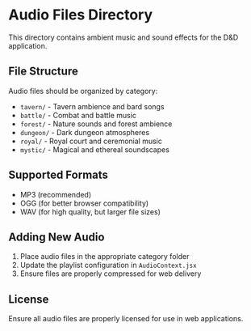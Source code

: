 # Audio Files Directory

This directory contains ambient music and sound effects for the D&D application.

## File Structure

Audio files should be organized by category:
- `tavern/` - Tavern ambience and bard songs
- `battle/` - Combat and battle music
- `forest/` - Nature sounds and forest ambience
- `dungeon/` - Dark dungeon atmospheres
- `royal/` - Royal court and ceremonial music
- `mystic/` - Magical and ethereal soundscapes

## Supported Formats

- MP3 (recommended)
- OGG (for better browser compatibility)
- WAV (for high quality, but larger file sizes)

## Adding New Audio

1. Place audio files in the appropriate category folder
2. Update the playlist configuration in `AudioContext.jsx`
3. Ensure files are properly compressed for web delivery

## License

Ensure all audio files are properly licensed for use in web applications.